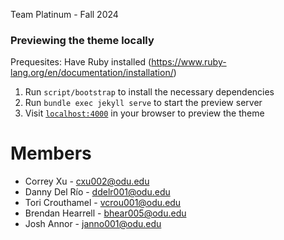 Team Platinum - Fall 2024

### Previewing the theme locally
Prequesites:
Have Ruby installed (https://www.ruby-lang.org/en/documentation/installation/)

1. Run `script/bootstrap` to install the necessary dependencies
2. Run `bundle exec jekyll serve` to start the preview server
3. Visit [`localhost:4000`](http://localhost:4000) in your browser to preview the theme

# Members

  - Correy Xu - cxu002@odu.edu
  - Danny Del Río - ddelr001@odu.edu
  - Tori Crouthamel - vcrou001@odu.edu 
  - Brendan Hearrell - bhear005@odu.edu
  - Josh Annor - janno001@odu.edu 